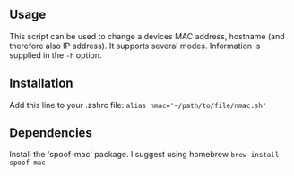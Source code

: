 ## Usage
This script can be used to change a devices MAC address, hostname (and therefore also IP address). It supports several modes. Information is supplied in the `-h` option.

## Installation
Add this line to your .zshrc file:
`alias nmac='~/path/to/file/nmac.sh'`

## Dependencies
Install the 'spoof-mac' package. I suggest using homebrew
`brew install spoof-mac`